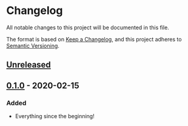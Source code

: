 # Changelog

All notable changes to this project will be documented in this file.

The format is based on [Keep a Changelog](https://keepachangelog.com/en/1.0.0/),
and this project adheres to [Semantic Versioning](https://semver.org/spec/v2.0.0.html).

## [Unreleased]

## [0.1.0] - 2020-02-15

### Added

- Everything since the beginning!

[Unreleased]: https://github.com/thomaseizinger/github-action-gitflow-release-workflow/compare/0.1.0...HEAD
[0.1.0]: https://github.com/thomaseizinger/github-action-gitflow-release-workflow/compare/f29bb46e40c323fe0af44dda68c6f60e5b263c64...0.1.0
